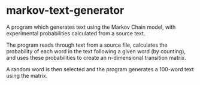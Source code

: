 # markov-text-generator
A program which generates text using the Markov Chain model, with experimental probabilities calculated from a source text.

The program reads through text from a source file, calculates the probability of each word in the text following a given word (by counting), and uses these probabilities to create an n-dimensional transition matrix.

A random word is then selected and the program generates a 100-word text using the matrix.
